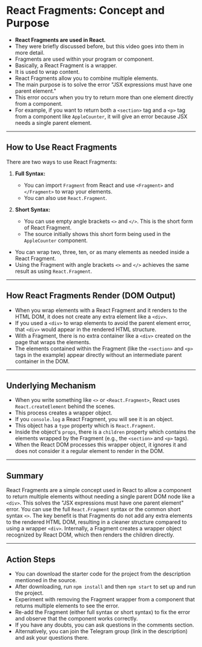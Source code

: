 # React Fragments: Concept and Purpose

- **React Fragments are used in React.**
- They were briefly discussed before, but this video goes into them in more detail.
- Fragments are used within your program or component.
- Basically, a React Fragment is a wrapper.
- It is used to wrap content.
- React Fragments allow you to combine multiple elements.
- The main purpose is to solve the error "JSX expressions must have one parent element."
- This error occurs when you try to return more than one element directly from a component.
- For example, if you want to return both a `<section>` tag and a `<p>` tag from a component like `AppleCounter`, it will give an error because JSX needs a single parent element.

---

## How to Use React Fragments

There are two ways to use React Fragments:

1. **Full Syntax:** 
   - You can import `Fragment` from React and use `<Fragment>` and `</Fragment>` to wrap your elements. 
   - You can also use `React.Fragment`.

2. **Short Syntax:** 
   - You can use empty angle brackets `<>` and `</>`. This is the short form of React Fragment. 
   - The source initially shows this short form being used in the `AppleCounter` component.

- You can wrap two, three, ten, or as many elements as needed inside a React Fragment.
- Using the Fragment with angle brackets `<>` and `</>` achieves the same result as using `React.Fragment`.

---

## How React Fragments Render (DOM Output)

- When you wrap elements with a React Fragment and it renders to the HTML DOM, it does not create any extra element like a `<div>`.
- If you used a `<div>` to wrap elements to avoid the parent element error, that `<div>` would appear in the rendered HTML structure.
- With a Fragment, there is no extra container like a `<div>` created on the page that wraps the elements.
- The elements contained within the Fragment (like the `<section>` and `<p>` tags in the example) appear directly without an intermediate parent container in the DOM.

---

## Underlying Mechanism

- When you write something like `<>` or `<React.Fragment>`, React uses `React.createElement` behind the scenes.
- This process creates a wrapper object.
- If you `console.log` a React Fragment, you will see it is an object.
- This object has a `type` property which is `React.Fragment`.
- Inside the object's `props`, there is a `children` property which contains the elements wrapped by the Fragment (e.g., the `<section>` and `<p>` tags).
- When the React DOM processes this wrapper object, it ignores it and does not consider it a regular element to render in the DOM.

---

## Summary

React Fragments are a simple concept used in React to allow a component to return multiple elements without needing a single parent DOM node like a `<div>`. This solves the "JSX expressions must have one parent element" error. You can use the full `React.Fragment` syntax or the common short syntax `<>`. The key benefit is that Fragments do not add any extra elements to the rendered HTML DOM, resulting in a cleaner structure compared to using a wrapper `<div>`. Internally, a Fragment creates a wrapper object recognized by React DOM, which then renders the children directly.

---

## Action Steps

- You can download the starter code for the project from the description mentioned in the source.
- After downloading, run `npm install` and then `npm start` to set up and run the project.
- Experiment with removing the Fragment wrapper from a component that returns multiple elements to see the error.
- Re-add the Fragment (either full syntax or short syntax) to fix the error and observe that the component works correctly.
- If you have any doubts, you can ask questions in the comments section.
- Alternatively, you can join the Telegram group (link in the description) and ask your questions there.
